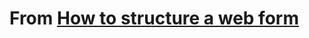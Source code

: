 # From [How to structure a web form](https://developer.mozilla.org/en-US/docs/Learn/Forms/How_to_structure_a_web_form)
